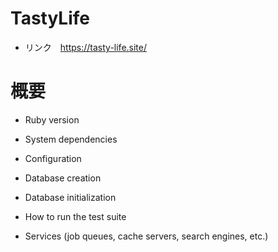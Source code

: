 # TastyLife

* リンク　https://tasty-life.site/

# 概要

* Ruby version

* System dependencies

* Configuration

* Database creation

* Database initialization

* How to run the test suite

* Services (job queues, cache servers, search engines, etc.)


